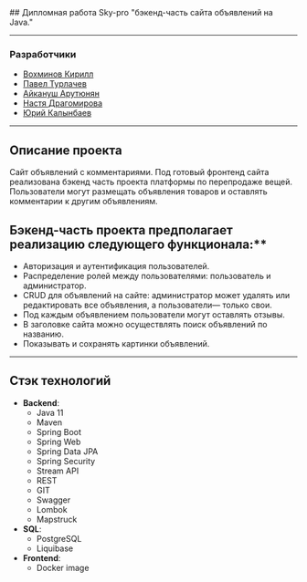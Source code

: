 <div>
## Дипломная работа Sky-pro "бэкенд-часть сайта объявлений на Java."
</div>

---
### Разработчики
- [Вохминов Кирилл](https://github.com/KaerLaende)
- [Павел Турлачев](https://github.com/turchev)
- [Айкануш Арутюнян](https://github.com/rafaelovna)
- [Настя Драгомирова](https://github.com/finariny)
- [Юрий Калынбаев](https://github.com/YURIYKALYNBAEV)

---
## Описание проекта
Сайт объявлений с комментариями.
Под готовый фронтенд сайта реализована бэкенд часть проекта платформы по перепродаже вещей.
Пользователи могут размещать объявления товаров и оставлять комментарии к другим объявлениям.


## Бэкенд-часть проекта предполагает реализацию следующего функционала:**

- Авторизация и аутентификация пользователей.
- Распределение ролей между пользователями: пользователь и администратор.
- CRUD для объявлений на сайте: администратор может удалять или редактировать все объявления, а пользователи— только свои.
- Под каждым объявлением пользователи могут оставлять отзывы.
- В заголовке сайта можно осуществлять поиск объявлений по названию.
- Показывать и сохранять картинки объявлений.

---
## Стэк технологий
* **Backend**:
    - Java 11
    - Maven
    - Spring Boot
    - Spring Web
    - Spring Data JPA
    - Spring Security
    - Stream API
    - REST
    - GIT
    - Swagger
    - Lombok
    - Mapstruck
* **SQL**:
    - PostgreSQL
    - Liquibase
* **Frontend**:
    - Docker image
